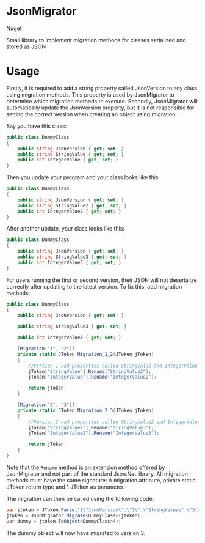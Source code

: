 # JsonMigrator

[Nuget](https://www.nuget.org/packages/JsonMigrator/)

Small library to implement migration methods for classes serialized and stored as JSON

# Usage

Firstly, it is required to add a string property called JsonVersion to any class using migration methods. This property is used by JsonMigrator to determine which migration methods to execute. Secondly, JsonMigrator will automatically update the JsonVersion property, but it is not responsible for setting the correct version when creating an object using migration.

Say you have this class:

```cs
public class DummyClass  
{  
    public string JsonVersion { get; set; }      
    public string StringValue { get; set; }      
    public int IntegerValue { get; set; }      
}
```    

Then you update your program and your class looks like this:

```cs
public class DummyClass  
{  
    public string JsonVersion { get; set; }      
    public string StringValue2 { get; set; }      
    public int IntegerValue2 { get; set; }      
}
```

After another update, your class looks like this:

```cs
public class DummyClass  
{  
    public string JsonVersion { get; set; }      
    public string StringValue3 { get; set; }      
    public int IntegerValue3 { get; set; }      
}
```
    
For users running the first or second version, their JSON will not deserialize correctly after updating to the latest version. To fix this, add migration methods:

```cs
public class DummyClass
{
    public string JsonVersion { get; set; }

    public string StringValue3 { get; set; }

    public int IntegerValue3 { get; set; }

    [Migration("1", "2")]
    private static JToken Migration_1_2(JToken jToken)
    {
        //Version 1 had properties called StringValue and IntegerValue
        jToken["StringValue"].Rename("StringValue2");
        jToken["IntegerValue"].Rename("IntegerValue2");

        return jToken;
    }

    [Migration("2", "3")]
    private static JToken Migration_2_3(JToken jToken)
    {
        //Version 2 had properties called StringValue2 and IntegerValue2
        jToken["StringValue2"].Rename("StringValue3");
        jToken["IntegerValue2"].Rename("IntegerValue3");

        return jToken;
    }
}
```
    
Note that the <code>Rename</code> method is an extension method offered by JsonMigrator and not part of the standard Json.Net library. All migration methods must have the same signature: A migration attribute, private static, JToken return type and 1 JToken as parameter.

The migration can then be called using the following code:

```cs
var jtoken = JToken.Parse("{\"JsonVersion\":\"1\",\"StringValue\":\"String1\",\"IntegerValue\":1}");
jtoken = JsonMigrator.Migrate<DummyClass>(jtoken);
var dummy = jtoken.ToObject<DummyClass>();
```
    
The dummy object will now have migrated to version 3.
